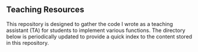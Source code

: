 ## Teaching Resources

This repository is designed to gather the code I wrote as a teaching assistant (TA) for students to implement various functions. The directory below is periodically updated to provide a quick index to the content stored in this repository.
